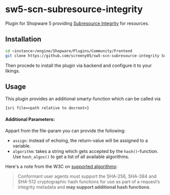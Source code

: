 # sw5-scn-subresource-integrity
Plugin for Shopware 5 providing [Subresource Integrity](https://developer.mozilla.org/en-US/docs/Web/Security/Subresource_Integrity) for resources.

## Installation
```bash
cd <instance>/engine/Shopware/Plugins/Community/Frontend
git clone https://github.com/screeny05/sw5-scn-subresource-integrity ScnSubresourceIntegrity
```

Then procede to install the plugin via backend and configure it to your likings.

## Usage
This plugin provides an additional smarty-function which can be called via
```
{sri file=<path relative to docroot>}
```

#### Additional Parameters:
Appart from the file-param you can provide the following:
* `assign`: instead of echoing, the return-value will be assigned to a variable.
* `algorithm`: takes a string which gets accepted by the `hash()`-function. Use `hash_algos()` to get a list of all available algorithms.

Here's a note from the W3C on [supported algorithms](https://www.w3.org/TR/SRI/#cryptographic-hash-functions):
> Conformant user agents must support the SHA-256, SHA-384 and SHA-512 cryptographic hash functions for use as part of a request’s integrity metadata and **may support additional hash functions**.

